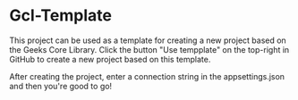 # Gcl-Template
This project can be used as a template for creating a new project based on the Geeks Core Library.
Click the button "Use tempplate" on the top-right in GitHub to create a new project based on this template.

After creating the project, enter a connection string in the appsettings.json and then you're good to go!
